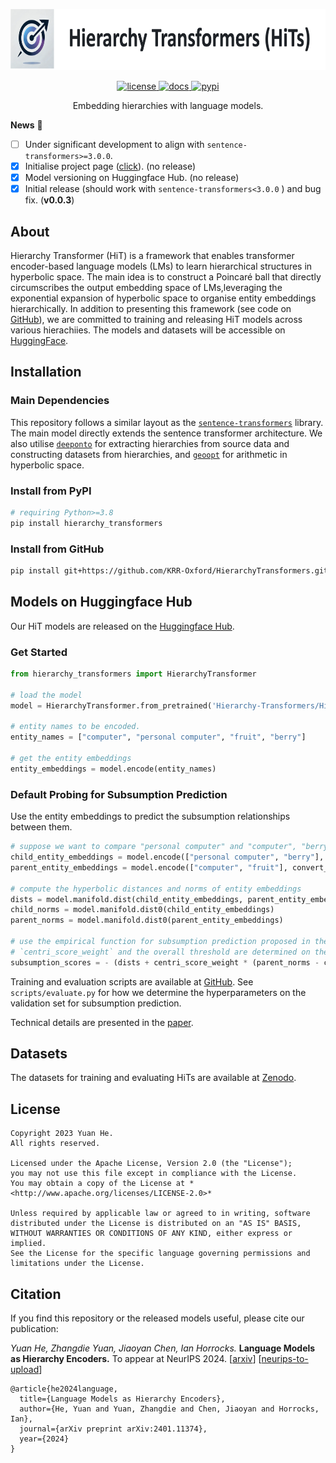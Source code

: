 <!---
Copyright 2023 Yuan He. All rights reserved.

Licensed under the Apache License, Version 2.0 (the "License");
you may not use this file except in compliance with the License.
You may obtain a copy of the License at

    http://www.apache.org/licenses/LICENSE-2.0

Unless required by applicable law or agreed to in writing, software
distributed under the License is distributed on an "AS IS" BASIS,
WITHOUT WARRANTIES OR CONDITIONS OF ANY KIND, either express or implied.
See the License for the specific language governing permissions and
limitations under the License.
-->


<p align="center">
    <a href="https://krr-oxford.github.io/HierarchyTransformers/">
        <img alt="license" src="docs/assets/images/hit_logo+title.png" style="height: 7em;">
    </a>
</p>


<p align="center">
    <a href="https://github.com/KRR-Oxford/HierarchyTransformers/blob/main/LICENSE">
        <img alt="license" src="https://img.shields.io/github/license/KRR-Oxford/HierarchyTransformers">
    </a>
    <a href="https://huggingface.co/Hierarchy-Transformers">
        <img alt="docs" src="https://img.shields.io/badge/website-online-informational">
    </a>
    <a href="https://pypi.org/project/hierarchy_transformers/">
        <img alt="pypi" src="https://img.shields.io/pypi/v/hierarchy_transformers">
    </a>
</p>

<p align="center">
  Embedding hierarchies with language models.
</p>

**News** :newspaper:

- [ ] Under significant development to align with `sentence-transformers>=3.0.0`.
- [X] Initialise project page ([click](https://krr-oxford.github.io/HierarchyTransformers/)). (no release) 
- [X] Model versioning on Huggingface Hub. (no release)
- [X] Initial release (should work with `sentence-transformers<3.0.0` ) and bug fix. (**v0.0.3**)

## About

Hierarchy Transformer (HiT) is a framework that enables transformer encoder-based language models (LMs) to learn hierarchical structures in hyperbolic space. The main idea is to construct a Poincaré ball that directly circumscribes the output embedding space of LMs,leveraging the exponential expansion of hyperbolic space to organise entity embeddings hierarchically. In addition to presenting this framework (see code on [GitHub](https://github.com/KRR-Oxford/HierarchyTransformers)), we are committed to training and releasing HiT models across various hierachiies. The models and datasets will be accessible on [HuggingFace](https://huggingface.co/Hierarchy-Transformers/).

## Installation

### Main Dependencies

This repository follows a similar layout as the [`sentence-transformers`](https://www.sbert.net/index.html) library. The main model directly extends the sentence transformer architecture. We also utilise [`deeponto`](https://krr-oxford.github.io/DeepOnto/) for extracting hierarchies from source data and constructing datasets from hierarchies, and [`geoopt`](https://geoopt.readthedocs.io/en/latest/index.html) for arithmetic in hyperbolic space.

### Install from PyPI

```bash
# requiring Python>=3.8
pip install hierarchy_transformers
```

### Install from GitHub

```bash
pip install git+https://github.com/KRR-Oxford/HierarchyTransformers.git
```

## Models on Huggingface Hub

Our HiT models are released on the [Huggingface Hub](https://huggingface.co/Hierarchy-Transformers).

### Get Started

```python
from hierarchy_transformers import HierarchyTransformer

# load the model
model = HierarchyTransformer.from_pretrained('Hierarchy-Transformers/HiT-MiniLM-L12-WordNetNoun')

# entity names to be encoded.
entity_names = ["computer", "personal computer", "fruit", "berry"]

# get the entity embeddings
entity_embeddings = model.encode(entity_names)
```

### Default Probing for Subsumption Prediction

Use the entity embeddings to predict the subsumption relationships between them.

```python
# suppose we want to compare "personal computer" and "computer", "berry" and "fruit"
child_entity_embeddings = model.encode(["personal computer", "berry"], convert_to_tensor=True)
parent_entity_embeddings = model.encode(["computer", "fruit"], convert_to_tensor=True)

# compute the hyperbolic distances and norms of entity embeddings
dists = model.manifold.dist(child_entity_embeddings, parent_entity_embeddings)
child_norms = model.manifold.dist0(child_entity_embeddings)
parent_norms = model.manifold.dist0(parent_entity_embeddings)

# use the empirical function for subsumption prediction proposed in the paper
# `centri_score_weight` and the overall threshold are determined on the validation set
subsumption_scores = - (dists + centri_score_weight * (parent_norms - child_norms))
```

Training and evaluation scripts are available at [GitHub](https://github.com/KRR-Oxford/HierarchyTransformers/tree/main/scripts). See `scripts/evaluate.py` for how we determine the hyperparameters on the validation set for subsumption prediction.

Technical details are presented in the [paper](https://arxiv.org/abs/2401.11374).

## Datasets

The datasets for training and evaluating HiTs are available at [Zenodo](https://zenodo.org/doi/10.5281/zenodo.10511042).

## License



    Copyright 2023 Yuan He.
    All rights reserved.

    Licensed under the Apache License, Version 2.0 (the "License");
    you may not use this file except in compliance with the License.
    You may obtain a copy of the License at *<http://www.apache.org/licenses/LICENSE-2.0>*

    Unless required by applicable law or agreed to in writing, software
    distributed under the License is distributed on an "AS IS" BASIS,
    WITHOUT WARRANTIES OR CONDITIONS OF ANY KIND, either express or implied.
    See the License for the specific language governing permissions and
    limitations under the License.

## Citation

If you find this repository or the released models useful, please cite our publication:

*Yuan He, Zhangdie Yuan, Jiaoyan Chen, Ian Horrocks.* **Language Models as Hierarchy Encoders.** To appear at NeurIPS 2024. [[arxiv](https://arxiv.org/abs/2401.11374)] [[neurips-to-upload](to-upload)]

```
@article{he2024language,
  title={Language Models as Hierarchy Encoders},
  author={He, Yuan and Yuan, Zhangdie and Chen, Jiaoyan and Horrocks, Ian},
  journal={arXiv preprint arXiv:2401.11374},
  year={2024}
}
```
